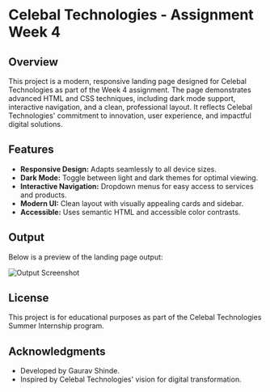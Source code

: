 # Celebal Technologies - Assignment Week 4

## Overview

This project is a modern, responsive landing page designed for Celebal Technologies as part of the Week 4 assignment. The page demonstrates advanced HTML and CSS techniques, including dark mode support, interactive navigation, and a clean, professional layout. It reflects Celebal Technologies' commitment to innovation, user experience, and impactful digital solutions.

## Features

- **Responsive Design:** Adapts seamlessly to all device sizes.
- **Dark Mode:** Toggle between light and dark themes for optimal viewing.
- **Interactive Navigation:** Dropdown menus for easy access to services and products.
- **Modern UI:** Clean layout with visually appealing cards and sidebar.
- **Accessible:** Uses semantic HTML and accessible color contrasts.



## Output

Below is a preview of the landing page output:

![Output Screenshot](img9.png)

## License

This project is for educational purposes as part of the Celebal Technologies Summer Internship program.

## Acknowledgments

- Developed by Gaurav Shinde.
- Inspired by Celebal Technologies' vision for digital transformation.
